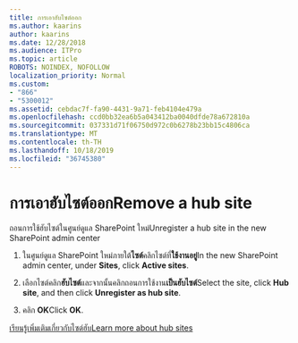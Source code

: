 ```yaml
---
title: การเอาฮับไซต์ออก
ms.author: kaarins
author: kaarins
ms.date: 12/28/2018
ms.audience: ITPro
ms.topic: article
ROBOTS: NOINDEX, NOFOLLOW
localization_priority: Normal
ms.custom:
- "866"
- "5300012"
ms.assetid: cebdac7f-fa90-4431-9a71-feb4104e479a
ms.openlocfilehash: ccd0bb32ea6b5a043412ba0040dfde78a672810a
ms.sourcegitcommit: 037331d71f06750d972c0b6278b23bb15c4806ca
ms.translationtype: MT
ms.contentlocale: th-TH
ms.lasthandoff: 10/18/2019
ms.locfileid: "36745380"
---
```

# <a name="remove-a-hub-site"></a><span data-ttu-id="87c10-102">การเอาฮับไซต์ออก</span><span class="sxs-lookup"><span data-stu-id="87c10-102">Remove a hub site</span></span>

<span data-ttu-id="87c10-103">ถอนการใช้ฮับไซต์ในศูนย์ดูแล SharePoint ใหม่</span><span class="sxs-lookup"><span data-stu-id="87c10-103">Unregister a hub site in the new SharePoint admin center</span></span>
  
1. <span data-ttu-id="87c10-104">ในศูนย์ดูแล SharePoint ใหม่ภายใต้**ไซต์**คลิกไซต์ที่**ใช้งานอยู่**</span><span class="sxs-lookup"><span data-stu-id="87c10-104">In the new SharePoint admin center, under **Sites**, click **Active sites**.</span></span>

2. <span data-ttu-id="87c10-105">เลือกไซต์คลิก**ฮับไซต์**และจากนั้นคลิกถอนการใช้งาน**เป็นฮับไซต์**</span><span class="sxs-lookup"><span data-stu-id="87c10-105">Select the site, click **Hub site**, and then click **Unregister as hub site**.</span></span>

3. <span data-ttu-id="87c10-106">คลิก **OK**</span><span class="sxs-lookup"><span data-stu-id="87c10-106">Click **OK**.</span></span>

[<span data-ttu-id="87c10-107">เรียนรู้เพิ่มเติมเกี่ยวกับไซต์ฮับ</span><span class="sxs-lookup"><span data-stu-id="87c10-107">Learn more about hub sites</span></span>](https://support.office.com/article/what-is-a-sharepoint-hub-site-fe26ae84-14b7-45b6-a6d1-948b3966427f)
  